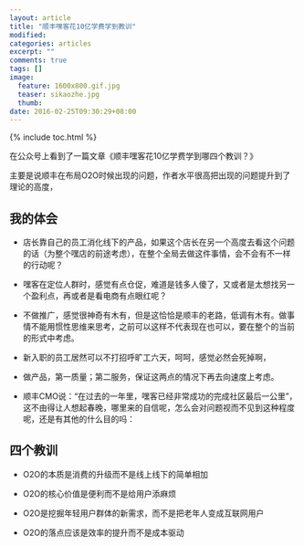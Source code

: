 ```yaml
---
layout: article
title: "顺丰嘿客花10亿学费学到教训"
modified:
categories: articles
excerpt: ""
comments: true
tags: []
image: 
  feature: 1600x800.gif.jpg
  teaser: sikaozhe.jpg
  thumb:
date: 2016-02-25T09:30:29+08:00
---
```


{% include toc.html %}

在公众号上看到了一篇文章《顺丰嘿客花10亿学费学到哪四个教训？》

主要是说顺丰在布局O2O时候出现的问题，作者水平很高把出现的问题提升到了理论的高度，

## 我的体会

* 店长靠自己的员工消化线下的产品，如果这个店长在另一个高度去看这个问题的话（为整个嘿店的前途考虑），在整个全局去做这件事情，会不会有不一样的行动呢？

* 嘿客在定位人群时，感觉有点仓促，难道是钱多人傻了，又或者是太想找另一个盈利点，再或者是看电商有点眼红呢？

* 不做推广，感觉很神奇有木有，但是这恰恰是顺丰的老路，低调有木有。做事情不能用惯性思维来思考，之前可以这样不代表现在也可以，要在整个的当前的形式中考虑。

* 新入职的员工居然可以不打招呼旷工六天，呵呵，感觉必然会死掉啊，

* 做产品，第一质量；第二服务，保证这两点的情况下再去向速度上考虑。

* 顺丰CMO说：“在过去的一年里，嘿客已经非常成功的完成社区最后一公里”，这不由得让人想起春晚，哪里来的自信呢，怎么会对问题视而不见到这种程度呢，还是有其他的什么目的吗：

## 四个教训

* O2O的本质是消费的升级而不是线上线下的简单相加

* O2O的核心价值是便利而不是给用户添麻烦

* O2O是挖掘年轻用户群体的新需求，而不是把老年人变成互联网用户

* O2O的落点应该是效率的提升而不是成本驱动
